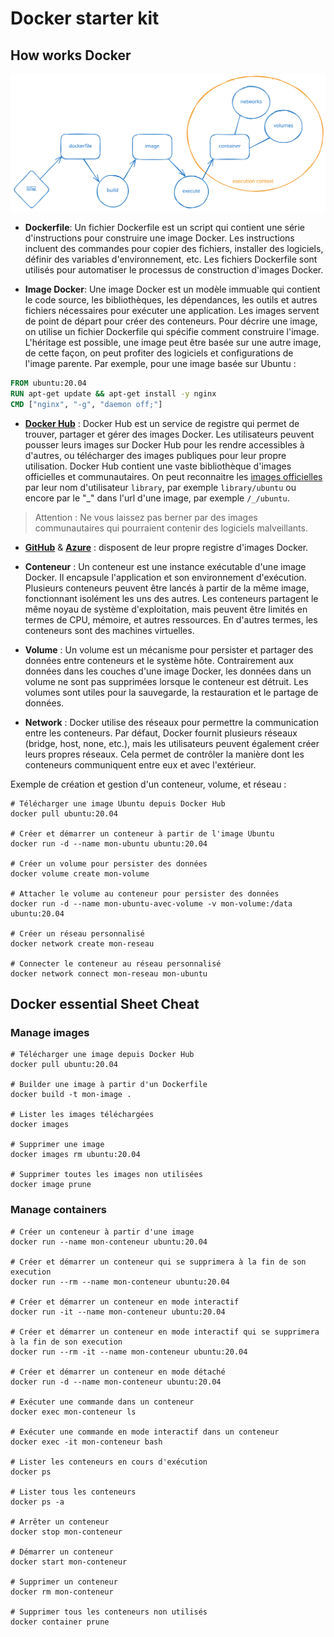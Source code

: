 # Docker starter kit

## How works Docker

![](./docker-development-cycle.svg)

- **Dockerfile**: Un fichier Dockerfile est un script qui contient une série d'instructions pour construire une image Docker. Les instructions incluent des commandes pour copier des fichiers,
installer des logiciels, définir des variables d'environnement, etc. Les fichiers Dockerfile sont utilisés pour automatiser le processus de construction d'images Docker.

- **Image Docker**: Une image Docker est un modèle immuable qui contient le code source, les bibliothèques, les dépendances, les outils et autres fichiers nécessaires pour exécuter une application.
Les images servent de point de départ pour créer des conteneurs. Pour décrire une image, on utilise un fichier Dockerfile qui spécifie comment construire l'image.
L'héritage est possible, une image peut être basée sur une autre image, de cette façon, on peut profiter des logiciels et configurations de l'image parente.
Par exemple, pour une image basée sur Ubuntu :

```Dockerfile
FROM ubuntu:20.04
RUN apt-get update && apt-get install -y nginx
CMD ["nginx", "-g", "daemon off;"]
```

- [**Docker Hub**](https://hub.docker.com) : Docker Hub est un service de registre qui permet de trouver, partager et gérer des images Docker. Les utilisateurs peuvent pousser leurs images sur Docker Hub pour les 
rendre accessibles à d'autres, ou télécharger des images publiques pour leur propre utilisation. Docker Hub contient une vaste bibliothèque d'images officielles et communautaires.
On peut reconnaitre les [images officielles](https://hub.docker.com/search?image_filter=official) par leur nom d'utilisateur `library`, par exemple `library/ubuntu` ou encore par le "_" dans l'url d'une image, par exemple `/_/ubuntu`.

> Attention : Ne vous laissez pas berner par des images communautaires qui pourraient contenir des logiciels malveillants.

- [**GitHub**](https://docs.github.com/fr/packages/working-with-a-github-packages-registry/working-with-the-docker-registry) & [**Azure**](https://azure.microsoft.com/fr-fr/products/container-registry/) : disposent de leur propre registre d'images Docker. 
 
- **Conteneur** : Un conteneur est une instance exécutable d'une image Docker. Il encapsule l'application et son environnement d'exécution. Plusieurs conteneurs peuvent être lancés à partir de la 
même image, fonctionnant isolément les uns des autres. Les conteneurs partagent le même noyau de système d'exploitation, mais peuvent être limités en termes de CPU, mémoire, et autres ressources.
En d'autres termes, les conteneurs sont des machines virtuelles.

- **Volume** : Un volume est un mécanisme pour persister et partager des données entre conteneurs et le système hôte. Contrairement aux données dans les couches d'une image Docker, les données dans 
un volume ne sont pas supprimées lorsque le conteneur est détruit. Les volumes sont utiles pour la sauvegarde, la restauration et le partage de données.  

- **Network** : Docker utilise des réseaux pour permettre la communication entre les conteneurs. Par défaut, Docker fournit plusieurs réseaux (bridge, host, none, etc.), mais les utilisateurs peuvent
également créer leurs propres réseaux. Cela permet de contrôler la manière dont les conteneurs communiquent entre eux et avec l'extérieur.

Exemple de création et gestion d'un conteneur, volume, et réseau :

```shell
# Télécharger une image Ubuntu depuis Docker Hub
docker pull ubuntu:20.04

# Créer et démarrer un conteneur à partir de l'image Ubuntu
docker run -d --name mon-ubuntu ubuntu:20.04

# Créer un volume pour persister des données
docker volume create mon-volume

# Attacher le volume au conteneur pour persister des données
docker run -d --name mon-ubuntu-avec-volume -v mon-volume:/data ubuntu:20.04

# Créer un réseau personnalisé
docker network create mon-reseau

# Connecter le conteneur au réseau personnalisé
docker network connect mon-reseau mon-ubuntu
```

## Docker essential Sheet Cheat

### Manage images

```shell
# Télécharger une image depuis Docker Hub
docker pull ubuntu:20.04

# Builder une image à partir d'un Dockerfile
docker build -t mon-image .

# Lister les images téléchargées
docker images

# Supprimer une image
docker images rm ubuntu:20.04

# Supprimer toutes les images non utilisées
docker image prune
```

### Manage containers

```shell
# Créer un conteneur à partir d'une image
docker run --name mon-conteneur ubuntu:20.04

# Créer et démarrer un conteneur qui se supprimera à la fin de son execution
docker run --rm --name mon-conteneur ubuntu:20.04

# Créer et démarrer un conteneur en mode interactif
docker run -it --name mon-conteneur ubuntu:20.04

# Créer et démarrer un conteneur en mode interactif qui se supprimera à la fin de son execution
docker run --rm -it --name mon-conteneur ubuntu:20.04

# Créer et démarrer un conteneur en mode détaché
docker run -d --name mon-conteneur ubuntu:20.04

# Exécuter une commande dans un conteneur
docker exec mon-conteneur ls

# Exécuter une commande en mode interactif dans un conteneur
docker exec -it mon-conteneur bash

# Lister les conteneurs en cours d'exécution
docker ps

# Lister tous les conteneurs
docker ps -a

# Arrêter un conteneur
docker stop mon-conteneur

# Démarrer un conteneur
docker start mon-conteneur

# Supprimer un conteneur
docker rm mon-conteneur

# Supprimer tous les conteneurs non utilisés
docker container prune
```
